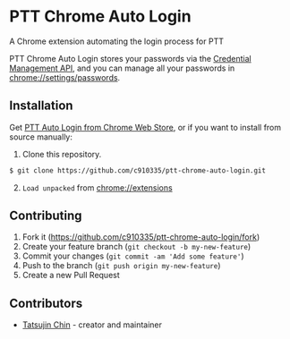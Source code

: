 # PTT Chrome Auto Login

A Chrome extension automating the login process for PTT

PTT Chrome Auto Login stores your passwords via the [Credential Management API](https://developer.mozilla.org/en-US/docs/Web/API/Credential_Management_API), and you can manage all your passwords in [chrome://settings/passwords](chrome://settings/passwords).

## Installation

Get [PTT Auto Login from Chrome Web Store](https://chrome.google.com/webstore/detail/ptt-auto-login/ghaajmaenailmmipaomfgoaemccfadfj), or if you want to install from source manually:

1. Clone this repository.

```sh
$ git clone https://github.com/c910335/ptt-chrome-auto-login.git
```

2. `Load unpacked` from [chrome://extensions](chrome://extensions)

## Contributing

1. Fork it (<https://github.com/c910335/ptt-chrome-auto-login/fork>)
2. Create your feature branch (`git checkout -b my-new-feature`)
3. Commit your changes (`git commit -am 'Add some feature'`)
4. Push to the branch (`git push origin my-new-feature`)
5. Create a new Pull Request

## Contributors

- [Tatsujin Chin](https://github.com/c910335) - creator and maintainer
